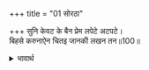 +++
title = "01 सोरठा"

+++
सुनि केवट के बैन प्रेम लपेटे अटपटे।  
बिहसे करुनाऐन चितइ जानकी लखन तन॥100॥  

<details><summary>भावार्थ</summary>

केवट के प्रेम में लपेटे हुए अटपटे वचन सुनकर करुणाधाम श्री रामचन्द्रजी जानकीजी और लक्ष्मणजी की ओर देखकर हँसे॥100॥  
</details>


